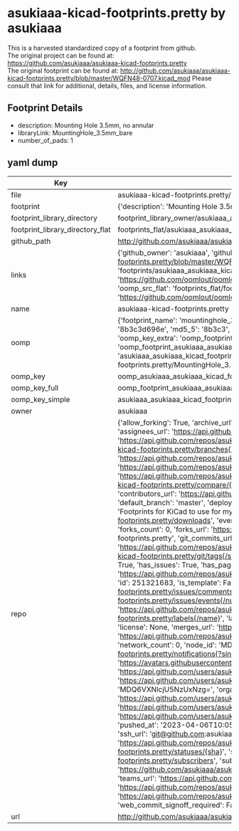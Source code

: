 # asukiaaa-kicad-footprints.pretty by asukiaaa  
This is a harvested standardized copy of a footprint from github.  
The original project can be found at:  
https://github.com/asukiaaa/asukiaaa-kicad-footprints.pretty  
The original footprint can be found at:
http://github.com/asukiaaa/asukiaaa-kicad-footprints.pretty/blob/master/WQFN48-0707.kicad_mod
Please consult that link for additional, details, files, and license information.  
## Footprint Details
* description: Mounting Hole 3.5mm, no annular  
* libraryLink: MountingHole_3.5mm_bare  
* number_of_pads: 1  
## yaml dump  
| Key | Value |  
| --- | --- |  
| file | asukiaaa-kicad-footprints.pretty/MountingHole_3.5mm_bare.kicad_mod |  
| footprint | {'description': 'Mounting Hole 3.5mm, no annular', 'libraryLink': 'MountingHole_3.5mm_bare', 'number_of_pads': 1} |  
| footprint_library_directory | footprint_library_owner/asukiaaa_asukiaaa-kicad-footprints.pretty |  
| footprint_library_directory_flat | footprints_flat/asukiaaa_asukiaaa_kicad_footprints_mountinghole_3_5mm_bare/working |  
| github_path | http://github.com/asukiaaa/asukiaaa-kicad-footprints.pretty/blob/master/MountingHole_3.5mm_bare.kicad_mod |  
| links | {'github_owner': 'asukiaaa', 'github_repo_name': 'asukiaaa-kicad-footprints.pretty', 'github_src': 'http://github.com/asukiaaa/asukiaaa-kicad-footprints.pretty/blob/master/WQFN48-0707.kicad_mod', 'github_src_repo': 'https://github.com/asukiaaa/asukiaaa-kicad-footprints.pretty', 'oomp_bot': 'footprints/asukiaaa_asukiaaa_kicad_footprints_mountinghole_3_5mm_bare/working', 'oomp_bot_github': 'https://github.com/oomlout/oomlout_oomp_footprint_bot/tree/main/footprints/asukiaaa_asukiaaa_kicad_footprints_mountinghole_3_5mm_bare/working', 'oomp_src_flat': 'footprints_flat/footprints_flat/asukiaaa_asukiaaa_kicad_footprints_mountinghole_3_5mm_bare/working', 'oomp_src_flat_github': 'https://github.com/oomlout/oomlout_oomp_footprint_src/tree/main/footprints_flat/asukiaaa_asukiaaa_kicad_footprints_mountinghole_3_5mm_bare/working'} |  
| name | asukiaaa-kicad-footprints.pretty |  
| oomp | {'footprint_name': 'mountinghole_3_5mm_bare', 'library_name': 'asukiaaa_kicad_footprints', 'md5': '8b3c3d696eda58529c5a7f5cd60b55a4', 'md5_10': '8b3c3d696e', 'md5_5': '8b3c3', 'md5_6': '8b3c3d', 'oomp_key': 'oomp_asukiaaa_asukiaaa_kicad_footprints_mountinghole_3_5mm_bare', 'oomp_key_extra': 'oomp_footprint_asukiaaa_asukiaaa_kicad_footprints_mountinghole_3_5mm_bare', 'oomp_key_full': 'oomp_footprint_asukiaaa_asukiaaa_kicad_footprints_mountinghole_3_5mm_bare_8b3c3d', 'oomp_key_simple': 'asukiaaa_asukiaaa_kicad_footprints_mountinghole_3_5mm_bare', 'original_filename': 'asukiaaa-kicad-footprints.pretty/MountingHole_3.5mm_bare.kicad_mod', 'owner_name': 'asukiaaa'} |  
| oomp_key | oomp_asukiaaa_asukiaaa_kicad_footprints_mountinghole_3_5mm_bare |  
| oomp_key_full | oomp_footprint_asukiaaa_asukiaaa_kicad_footprints_mountinghole_3_5mm_bare |  
| oomp_key_simple | asukiaaa_asukiaaa_kicad_footprints_mountinghole_3_5mm_bare |  
| owner | asukiaaa |  
| repo | {'allow_forking': True, 'archive_url': 'https://api.github.com/repos/asukiaaa/asukiaaa-kicad-footprints.pretty/{archive_format}{/ref}', 'archived': False, 'assignees_url': 'https://api.github.com/repos/asukiaaa/asukiaaa-kicad-footprints.pretty/assignees{/user}', 'blobs_url': 'https://api.github.com/repos/asukiaaa/asukiaaa-kicad-footprints.pretty/git/blobs{/sha}', 'branches_url': 'https://api.github.com/repos/asukiaaa/asukiaaa-kicad-footprints.pretty/branches{/branch}', 'clone_url': 'https://github.com/asukiaaa/asukiaaa-kicad-footprints.pretty.git', 'collaborators_url': 'https://api.github.com/repos/asukiaaa/asukiaaa-kicad-footprints.pretty/collaborators{/collaborator}', 'comments_url': 'https://api.github.com/repos/asukiaaa/asukiaaa-kicad-footprints.pretty/comments{/number}', 'commits_url': 'https://api.github.com/repos/asukiaaa/asukiaaa-kicad-footprints.pretty/commits{/sha}', 'compare_url': 'https://api.github.com/repos/asukiaaa/asukiaaa-kicad-footprints.pretty/compare/{base}...{head}', 'contents_url': 'https://api.github.com/repos/asukiaaa/asukiaaa-kicad-footprints.pretty/contents/{+path}', 'contributors_url': 'https://api.github.com/repos/asukiaaa/asukiaaa-kicad-footprints.pretty/contributors', 'created_at': '2020-03-30T13:58:21Z', 'default_branch': 'master', 'deployments_url': 'https://api.github.com/repos/asukiaaa/asukiaaa-kicad-footprints.pretty/deployments', 'description': 'Footprints for KiCad to use for my projects.', 'disabled': False, 'downloads_url': 'https://api.github.com/repos/asukiaaa/asukiaaa-kicad-footprints.pretty/downloads', 'events_url': 'https://api.github.com/repos/asukiaaa/asukiaaa-kicad-footprints.pretty/events', 'fork': False, 'forks': 0, 'forks_count': 0, 'forks_url': 'https://api.github.com/repos/asukiaaa/asukiaaa-kicad-footprints.pretty/forks', 'full_name': 'asukiaaa/asukiaaa-kicad-footprints.pretty', 'git_commits_url': 'https://api.github.com/repos/asukiaaa/asukiaaa-kicad-footprints.pretty/git/commits{/sha}', 'git_refs_url': 'https://api.github.com/repos/asukiaaa/asukiaaa-kicad-footprints.pretty/git/refs{/sha}', 'git_tags_url': 'https://api.github.com/repos/asukiaaa/asukiaaa-kicad-footprints.pretty/git/tags{/sha}', 'git_url': 'git://github.com/asukiaaa/asukiaaa-kicad-footprints.pretty.git', 'has_discussions': False, 'has_downloads': True, 'has_issues': True, 'has_pages': False, 'has_projects': True, 'has_wiki': True, 'homepage': None, 'hooks_url': 'https://api.github.com/repos/asukiaaa/asukiaaa-kicad-footprints.pretty/hooks', 'html_url': 'https://github.com/asukiaaa/asukiaaa-kicad-footprints.pretty', 'id': 251321683, 'is_template': False, 'issue_comment_url': 'https://api.github.com/repos/asukiaaa/asukiaaa-kicad-footprints.pretty/issues/comments{/number}', 'issue_events_url': 'https://api.github.com/repos/asukiaaa/asukiaaa-kicad-footprints.pretty/issues/events{/number}', 'issues_url': 'https://api.github.com/repos/asukiaaa/asukiaaa-kicad-footprints.pretty/issues{/number}', 'keys_url': 'https://api.github.com/repos/asukiaaa/asukiaaa-kicad-footprints.pretty/keys{/key_id}', 'labels_url': 'https://api.github.com/repos/asukiaaa/asukiaaa-kicad-footprints.pretty/labels{/name}', 'language': None, 'languages_url': 'https://api.github.com/repos/asukiaaa/asukiaaa-kicad-footprints.pretty/languages', 'license': None, 'merges_url': 'https://api.github.com/repos/asukiaaa/asukiaaa-kicad-footprints.pretty/merges', 'milestones_url': 'https://api.github.com/repos/asukiaaa/asukiaaa-kicad-footprints.pretty/milestones{/number}', 'mirror_url': None, 'name': 'asukiaaa-kicad-footprints.pretty', 'network_count': 0, 'node_id': 'MDEwOlJlcG9zaXRvcnkyNTEzMjE2ODM=', 'notifications_url': 'https://api.github.com/repos/asukiaaa/asukiaaa-kicad-footprints.pretty/notifications{?since,all,participating}', 'open_issues': 0, 'open_issues_count': 0, 'owner': {'avatar_url': 'https://avatars.githubusercontent.com/u/5975178?v=4', 'events_url': 'https://api.github.com/users/asukiaaa/events{/privacy}', 'followers_url': 'https://api.github.com/users/asukiaaa/followers', 'following_url': 'https://api.github.com/users/asukiaaa/following{/other_user}', 'gists_url': 'https://api.github.com/users/asukiaaa/gists{/gist_id}', 'gravatar_id': '', 'html_url': 'https://github.com/asukiaaa', 'id': 5975178, 'login': 'asukiaaa', 'node_id': 'MDQ6VXNlcjU5NzUxNzg=', 'organizations_url': 'https://api.github.com/users/asukiaaa/orgs', 'received_events_url': 'https://api.github.com/users/asukiaaa/received_events', 'repos_url': 'https://api.github.com/users/asukiaaa/repos', 'site_admin': False, 'starred_url': 'https://api.github.com/users/asukiaaa/starred{/owner}{/repo}', 'subscriptions_url': 'https://api.github.com/users/asukiaaa/subscriptions', 'type': 'User', 'url': 'https://api.github.com/users/asukiaaa'}, 'private': False, 'pulls_url': 'https://api.github.com/repos/asukiaaa/asukiaaa-kicad-footprints.pretty/pulls{/number}', 'pushed_at': '2023-04-06T10:05:23Z', 'releases_url': 'https://api.github.com/repos/asukiaaa/asukiaaa-kicad-footprints.pretty/releases{/id}', 'size': 127, 'ssh_url': 'git@github.com:asukiaaa/asukiaaa-kicad-footprints.pretty.git', 'stargazers_count': 1, 'stargazers_url': 'https://api.github.com/repos/asukiaaa/asukiaaa-kicad-footprints.pretty/stargazers', 'statuses_url': 'https://api.github.com/repos/asukiaaa/asukiaaa-kicad-footprints.pretty/statuses/{sha}', 'subscribers_count': 2, 'subscribers_url': 'https://api.github.com/repos/asukiaaa/asukiaaa-kicad-footprints.pretty/subscribers', 'subscription_url': 'https://api.github.com/repos/asukiaaa/asukiaaa-kicad-footprints.pretty/subscription', 'svn_url': 'https://github.com/asukiaaa/asukiaaa-kicad-footprints.pretty', 'tags_url': 'https://api.github.com/repos/asukiaaa/asukiaaa-kicad-footprints.pretty/tags', 'teams_url': 'https://api.github.com/repos/asukiaaa/asukiaaa-kicad-footprints.pretty/teams', 'temp_clone_token': None, 'topics': [], 'trees_url': 'https://api.github.com/repos/asukiaaa/asukiaaa-kicad-footprints.pretty/git/trees{/sha}', 'updated_at': '2022-08-05T18:54:45Z', 'url': 'https://api.github.com/repos/asukiaaa/asukiaaa-kicad-footprints.pretty', 'visibility': 'public', 'watchers': 1, 'watchers_count': 1, 'web_commit_signoff_required': False} |  
| url | http://github.com/asukiaaa/asukiaaa-kicad-footprints.pretty |  

